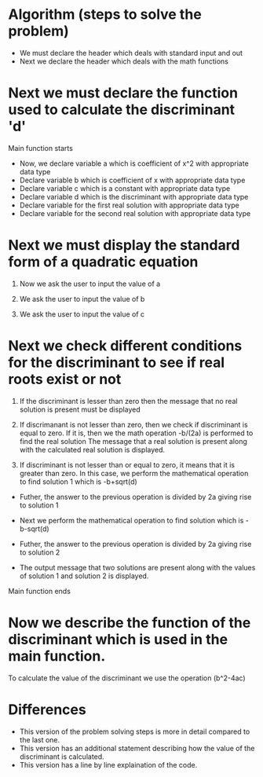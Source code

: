 # Algorithm (steps to solve the problem)





* We must declare the header which deals with standard input and out
* Next we declare the header which deals with the math functions


# Next we must declare the function used to calculate the discriminant 'd'

Main function starts

* Now, we declare variable a which is coefficient of x^2 with appropriate data type
* Declare variable b which is coefficient of x with appropriate data type
* Declare variable c which is a constant with appropriate data type
* Declare variable d which is the discriminant with appropriate data type
* Declare variable for the first real solution with appropriate data type
* Declare variable for the second real solution with appropriate data type

# Next we must display the standard form of a quadratic equation

1. Now we ask the user to input the value of a


2. We ask the user to input the value of b


3. We ask the user to input the value of c

# Next we check different conditions for the discriminant to see if real roots exist or not




1. If the discriminant is lesser than zero then the message that no real solution is present must be displayed



2. If discrimanant is not lesser than zero, then we check if discriminant is equal to zero.
If it is, then we the math operation -b/(2a) is performed to find the real solution
The message that a real solution is present along with the calculated real solution is displayed.

3. If discriminant is not lesser than or equal to zero, it means that it is greater than zero.
In this case, we perform the mathematical operation to find solution 1 which is -b+sqrt(d)

* Futher, the answer to the previous operation is divided by 2a giving rise to solution 1

* Next we perform the mathematical operation to find solution  which is -b-sqrt(d)

* Futher, the answer to the previous operation is divided by 2a giving rise to solution 2

* The output message that two solutions are present along with the values of solution 1 and solution 2 is displayed.




Main function ends

# Now we describe the function of the discriminant which is used in the main function.





To calculate the value of the discriminant we use the operation (b^2-4ac)

# Differences
* This version of the problem solving steps is more in detail compared to the last one.
* This version has an additional statement describing how the value of the discriminant is calculated.
* This version has a line by line explaination of the code.